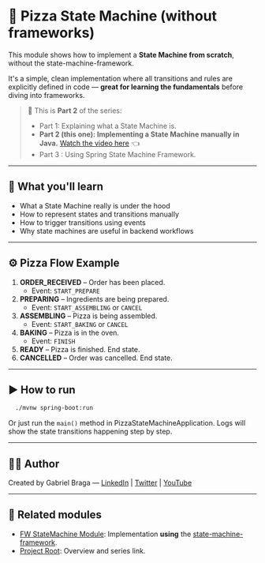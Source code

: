 # 🍕 Pizza State Machine (without frameworks)

This module shows how to implement a **State Machine from scratch**, without the state-machine-framework.

It's a simple, clean implementation where all transitions and rules are explicitly defined in code — **great for 
learning the fundamentals** before diving into frameworks.


> 🎥 This is **Part 2** of the series:
> - Part 1: Explaining what a State Machine is.
> - **Part 2 (this one): Implementing a State Machine manually in Java.** [Watch the video here](https://www.youtube.com/@gabrielbragadev) 👈
> - Part 3 : Using Spring State Machine Framework. 

---

## 🎯 What you'll learn

- What a State Machine really is under the hood
- How to represent states and transitions manually
- How to trigger transitions using events
- Why state machines are useful in backend workflows

---

## ⚙️ Pizza Flow Example

1. **ORDER_RECEIVED** – Order has been placed.
    - Event: `START_PREPARE`
2. **PREPARING** – Ingredients are being prepared.
    - Event: `START_ASSEMBLING` or `CANCEL`
3. **ASSEMBLING** – Pizza is being assembled.
    - Event: `START_BAKING` or `CANCEL`
4. **BAKING** – Pizza is in the oven.
    - Event: `FINISH`
5. **READY** – Pizza is finished. End state.
6. **CANCELLED** – Order was cancelled. End state.

---

## ▶️ How to run

```bash
  ./mvnw spring-boot:run
```

Or just run the ```main()``` method in PizzaStateMachineApplication.
Logs will show the state transitions happening step by step.

---

## 👨‍💻 Author

Created by Gabriel Braga — [LinkedIn](https://www.linkedin.com/in/gabriel-braga-da-silva/) |
[Twitter](https://x.com/gbraga_dev) |
[YouTube](https://www.youtube.com/@gabrielbragadev)

---

## 🔗 Related modules

- [FW StateMachine Module](../fw-statemachine/README.md): Implementation **using** the <u>state-machine-framework</u>.
- [Project Root](../README.md): Overview and series link.